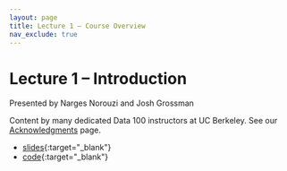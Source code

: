 ```yaml
---
layout: page
title: Lecture 1 – Course Overview
nav_exclude: true
---
```


# Lecture 1 – Introduction

Presented by Narges Norouzi and Josh Grossman

Content by many dedicated Data 100 instructors at UC Berkeley. See our [Acknowledgments](../../acks) page.

- [slides](https://docs.google.com/presentation/d/1tvVX7vcmqnCE5c0zhnYcZisJT9rJGWCAZVc3dkDf8ao/edit?usp=sharing){:target="_blank"}
- [code](https://data100.datahub.berkeley.edu/hub/user-redirect/git-pull?repo=https%3A%2F%2Fgithub.com%2FDS-100%2Fsp25-student&urlpath=lab%2Ftree%2Fsp25-student%2Flecture%2Flec01%2Flec01.ipynb&branch=main){:target="_blank"}
<!-- - [code HTML](../../resources/assets/lectures/lec01/lec01.html) -->
<!-- - [recording](https://youtu.be/eE8d_epA0mE){:target="_blank"}  -->